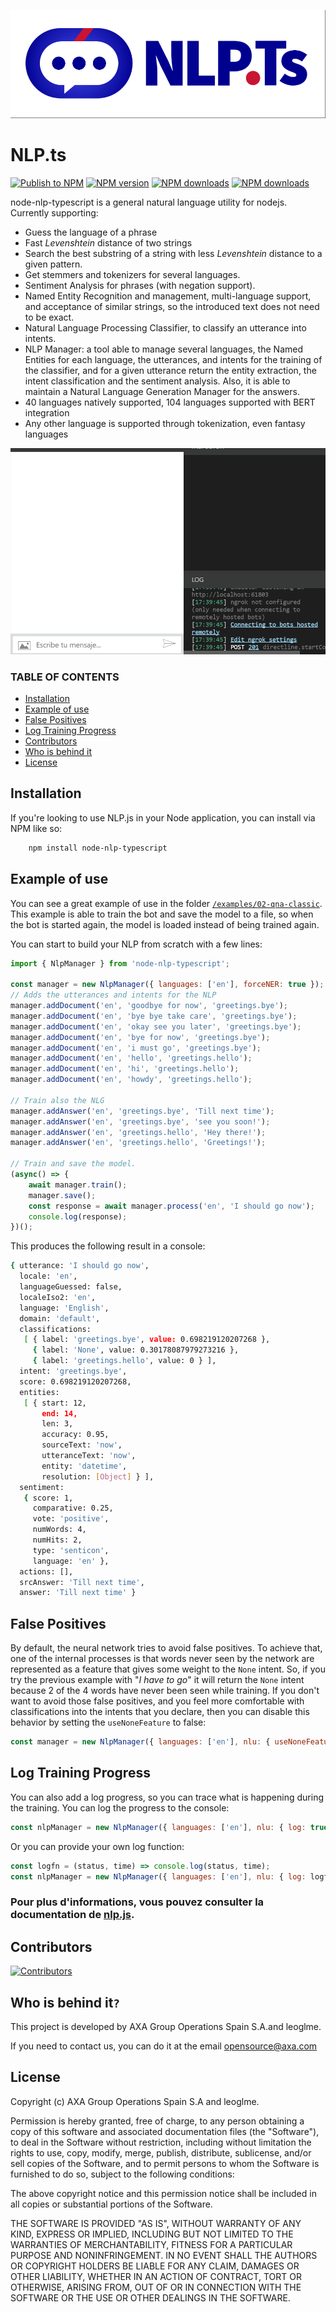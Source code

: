 ![NLPts logo](screenshots/nlplogo.png)

# NLP.ts
[![Publish to NPM](https://github.com/Leoglme/node-nlp-typescript/actions/workflows/main.yml/badge.svg)](https://github.com/Leoglme/node-nlp-typescript/actions/workflows/main.yml)
[![NPM version](https://img.shields.io/npm/v/node-nlp-typescript.svg?style=flat)](https://www.npmjs.com/package/node-nlp-typescript)
[![NPM downloads](https://img.shields.io/npm/dt/node-nlp-typescript.svg?style=flat)](https://www.npmjs.com/package/node-nlp-typescript)
[![NPM downloads](https://img.shields.io/npm/l/node-nlp-typescript.svg?style=flat)](https://www.npmjs.com/package/node-nlp-typescript)


node-nlp-typescript is a general natural language utility for nodejs. Currently supporting:

- Guess the language of a phrase
- Fast _Levenshtein_ distance of two strings
- Search the best substring of a string with less _Levenshtein_ distance to a given pattern.
- Get stemmers and tokenizers for several languages.
- Sentiment Analysis for phrases (with negation support).
- Named Entity Recognition and management, multi-language support, and acceptance of similar strings, so the introduced text does not need to be exact.
- Natural Language Processing Classifier, to classify an utterance into intents.
- NLP Manager: a tool able to manage several languages, the Named Entities for each language, the utterances, and intents for the training of the classifier, and for a given utterance return the entity extraction, the intent classification and the sentiment analysis. Also, it is able to maintain a Natural Language Generation Manager for the answers.
- 40 languages natively supported, 104 languages supported with BERT integration
- Any other language is supported through tokenization, even fantasy languages

![Hybrid bot](screenshots/hybridbot.gif)

### TABLE OF CONTENTS

<!--ts-->

- [Installation](#installation)
- [Example of use](#example-of-use)
- [False Positives](#false-positives)
- [Log Training Progress](#log-training-progress)
- [Contributors](#contributors)
- [Who is behind it](#who-is-behind-it-)
- [License](#license)
  <!--te-->

## Installation

If you're looking to use NLP.js in your Node application, you can install via NPM like so:

```bash
    npm install node-nlp-typescript
```

## Example of use

You can see a great example of use in the folder [`/examples/02-qna-classic`](https://github.com/axa-group/nlp.js/tree/master/examples/02-qna-classic). This example is able to train the bot and save the model to a file, so when the bot is started again, the model is loaded instead of being trained again.

You can start to build your NLP from scratch with a few lines:

```javascript
import { NlpManager } from 'node-nlp-typescript';

const manager = new NlpManager({ languages: ['en'], forceNER: true });
// Adds the utterances and intents for the NLP
manager.addDocument('en', 'goodbye for now', 'greetings.bye');
manager.addDocument('en', 'bye bye take care', 'greetings.bye');
manager.addDocument('en', 'okay see you later', 'greetings.bye');
manager.addDocument('en', 'bye for now', 'greetings.bye');
manager.addDocument('en', 'i must go', 'greetings.bye');
manager.addDocument('en', 'hello', 'greetings.hello');
manager.addDocument('en', 'hi', 'greetings.hello');
manager.addDocument('en', 'howdy', 'greetings.hello');

// Train also the NLG
manager.addAnswer('en', 'greetings.bye', 'Till next time');
manager.addAnswer('en', 'greetings.bye', 'see you soon!');
manager.addAnswer('en', 'greetings.hello', 'Hey there!');
manager.addAnswer('en', 'greetings.hello', 'Greetings!');

// Train and save the model.
(async() => {
    await manager.train();
    manager.save();
    const response = await manager.process('en', 'I should go now');
    console.log(response);
})();
```

This produces the following result in a console:

```bash
{ utterance: 'I should go now',
  locale: 'en',
  languageGuessed: false,
  localeIso2: 'en',
  language: 'English',
  domain: 'default',
  classifications:
   [ { label: 'greetings.bye', value: 0.698219120207268 },
     { label: 'None', value: 0.30178087979273216 },
     { label: 'greetings.hello', value: 0 } ],
  intent: 'greetings.bye',
  score: 0.698219120207268,
  entities:
   [ { start: 12,
       end: 14,
       len: 3,
       accuracy: 0.95,
       sourceText: 'now',
       utteranceText: 'now',
       entity: 'datetime',
       resolution: [Object] } ],
  sentiment:
   { score: 1,
     comparative: 0.25,
     vote: 'positive',
     numWords: 4,
     numHits: 2,
     type: 'senticon',
     language: 'en' },
  actions: [],
  srcAnswer: 'Till next time',
  answer: 'Till next time' }
```
## False Positives

By default, the neural network tries to avoid false positives. To achieve that, one of the internal processes is that words never seen by the network are represented as a feature that gives some weight to the `None` intent. So, if you try the previous example with "_I have to go_" it will return the `None` intent because 2 of the 4 words have never been seen while training.
If you don't want to avoid those false positives, and you feel more comfortable with classifications into the intents that you declare, then you can disable this behavior by setting the `useNoneFeature` to false:

```javascript
const manager = new NlpManager({ languages: ['en'], nlu: { useNoneFeature: false } });
```

## Log Training Progress

You can also add a log progress, so you can trace what is happening during the training.
You can log the progress to the console:

```javascript
const nlpManager = new NlpManager({ languages: ['en'], nlu: { log: true } });
```

Or you can provide your own log function:

```javascript
const logfn = (status, time) => console.log(status, time);
const nlpManager = new NlpManager({ languages: ['en'], nlu: { log: logfn } });
```

### Pour plus d'informations, vous pouvez consulter la documentation de [nlp.js](https://github.com/axa-group/nlp.js).

## Contributors

[![Contributors](https://contributors-img.firebaseapp.com/image?repo=leoglme/node-nlp-typescript)](https://github.com/axa-group/nlp.js/graphs/contributors)

## Who is behind it`?`

This project is developed by AXA Group Operations Spain S.A.and leoglme.

If you need to contact us, you can do it at the email <a href="mailto:opensource@axa.com">opensource@axa.com</a>

## License

Copyright (c) AXA Group Operations Spain S.A and leoglme.

Permission is hereby granted, free of charge, to any person obtaining
a copy of this software and associated documentation files (the
"Software"), to deal in the Software without restriction, including
without limitation the rights to use, copy, modify, merge, publish,
distribute, sublicense, and/or sell copies of the Software, and to
permit persons to whom the Software is furnished to do so, subject to
the following conditions:

The above copyright notice and this permission notice shall be
included in all copies or substantial portions of the Software.

THE SOFTWARE IS PROVIDED "AS IS", WITHOUT WARRANTY OF ANY KIND,
EXPRESS OR IMPLIED, INCLUDING BUT NOT LIMITED TO THE WARRANTIES OF
MERCHANTABILITY, FITNESS FOR A PARTICULAR PURPOSE AND
NONINFRINGEMENT. IN NO EVENT SHALL THE AUTHORS OR COPYRIGHT HOLDERS BE
LIABLE FOR ANY CLAIM, DAMAGES OR OTHER LIABILITY, WHETHER IN AN ACTION
OF CONTRACT, TORT OR OTHERWISE, ARISING FROM, OUT OF OR IN CONNECTION
WITH THE SOFTWARE OR THE USE OR OTHER DEALINGS IN THE SOFTWARE.

